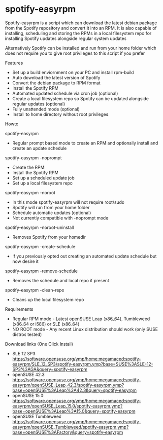 # spotify-easyrpm


Spotify-easyrpm is a script which can download the latest debian package from the Spotify
repository and convert it into an RPM. It is also capable of installing, scheduling and storing
the RPMs in a local filesystem repo for installing Spotify updates alongside regular system updates

Alternatively Spotify can be installed and run from your home folder which does not require you to give
root privileges to this script if you prefer


 Features

 * Set up a build enviornment on your PC and install rpm-build
 * Auto download the latest version of Spotify
 * Convert the debian package to RPM format
 * Install the Spotify RPM
 * Automated updated schedule via cron job (optional)
 * Create a local filesystem repo so Spotify can be updated alongside regular updates (optional)
 * Fully unattended mode (optional)
 * Install to home directory without root privileges


 Howto

  spotify-easyrpm

  - Regular prompt based mode to create an RPM and optionally install and create an update schedule

  spotify-easyrpm -noprompt

  - Create the RPM
  - Install the Spotify RPM
  - Set up a scheduled update job
  - Set up a local filesystem repo

  spotify-easyrpm -noroot

  - In this mode spotify-easyrpm will not require root/sudo
  - Spotify will run from your home folder
  - Schedule automatic updates (optional)
  - Not currently compatible with -noprompt mode

  spotify-easyrpm -noroot-uninstall

  - Removes Spotify from your homedir

  spotify-easyrpm -create-schedule

  - If you previously opted out creating an automated update schedule but now desire it

  spotify-easyrpm -remove-schedule

  - Removes the schedule and local repo if present

  spotify-easyrpm -clean-repo

  - Cleans up the local filesystem repo


 Requirements

 * Regular RPM mode - Latest openSUSE Leap (x86_64), Tumbleweed (x86_64 or i586) or SLE (x86_64)
 * NO ROOT mode - Any recent Linux distribution should work (only SUSE distros tested)


 Download links (One Click Install)

 * SLE 12 SP3 https://software.opensuse.org/ymp/home:megamaced:spotify-easyrpm/SLE_12_SP3/spotify-easyrpm.ymp?base=SUSE%3ASLE-12-SP3%3AGA&query=spotify-easyrpm
 * openSUSE 42.3 https://software.opensuse.org/ymp/home:megamaced:spotify-easyrpm/openSUSE_Leap_42.3/spotify-easyrpm.ymp?base=openSUSE%3ALeap%3A42.3&query=spotify-easyrpm
 * openSUSE 15.0
 https://software.opensuse.org/ymp/home:megamaced:spotify-easyrpm/openSUSE_Leap_15.0/spotify-easyrpm.ymp?base=openSUSE%3ALeap%3A15.0&query=spotify-easyrpm
 * openSUSE Tumbleweed https://software.opensuse.org/ymp/home:megamaced:spotify-easyrpm/openSUSE_Tumbleweed/spotify-easyrpm.ymp?base=openSUSE%3AFactory&query=spotify-easyrpm

